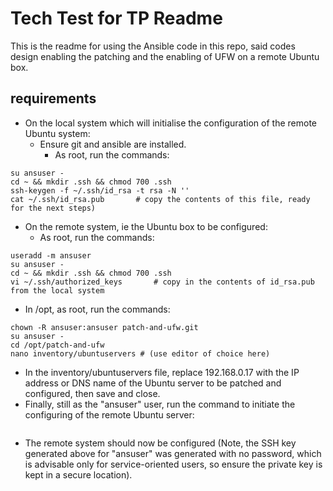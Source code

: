 Tech Test for TP Readme
=================

This is the readme for using the Ansible code in this repo, said codes design enabling the patching and the enabling of UFW on a remote Ubuntu box.

requirements
------------

* On the local system which will initialise the configuration of the remote Ubuntu system:
  * Ensure git and ansible are installed.
    * As root, run the commands:
```useradd -m ansuser
su ansuser -
cd ~ && mkdir .ssh && chmod 700 .ssh
ssh-keygen -f ~/.ssh/id_rsa -t rsa -N ''
cat ~/.ssh/id_rsa.pub 		# copy the contents of this file, ready for the next steps)
```

* On the remote system, ie the Ubuntu box to be configured:
  * As root, run the commands:
```apt-get install openssh-server && service sshd status
useradd -m ansuser
su ansuser -
cd ~ && mkdir .ssh && chmod 700 .ssh
vi ~/.ssh/authorized_keys		# copy in the contents of id_rsa.pub from the local system
```


* In /opt, as root, run the commands:
```git clone https://github.com/techtesttp/patch-and-ufw.git
chown -R ansuser:ansuser patch-and-ufw.git
su ansuser -
cd /opt/patch-and-ufw
nano inventory/ubuntuservers # (use editor of choice here)
```
* In the inventory/ubuntuservers file, replace 192.168.0.17 with the IP address or DNS name of the Ubuntu server to be patched and configured, then save and close.
* Finally, still as the "ansuser" user, run the command to initiate the configuring of the remote Ubuntu server:
```ansible-playbook plays/setup/base.yml -i inventory/ubuntuservers -l ubuntuservers
```

* The remote system should now be configured (Note, the SSH key generated above for "ansuser" was generated with no password, which is advisable only for service-oriented users, so ensure the private key is kept in a secure location).
